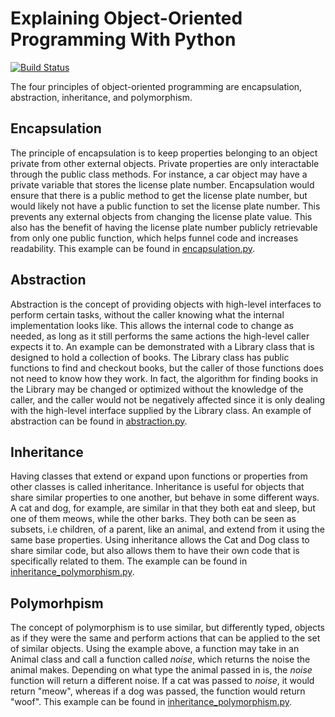 # Explaining Object-Oriented Programming With Python
[![Build Status](https://travis-ci.org/dv258/is218-object-oriented-programming.svg?branch=master)](https://travis-ci.org/dv258/is218-object-oriented-programming)

The four principles of object-oriented programming are encapsulation, abstraction, inheritance, and polymorphism.

## Encapsulation
The principle of encapsulation is to keep properties belonging to an object private from other external objects. Private properties are only interactable through the public class methods. For instance, a car object may have a private variable that stores the license plate number. Encapsulation would ensure that there is a public method to get the license plate number, but would likely not have a public function to set the license plate number. This prevents any external objects from changing the license plate value. This also has the benefit of having the license plate number publicly retrievable from only one public function, which helps funnel code and increases readability. This example can be found in [encapsulation.py](./encapsulation.py).

## Abstraction
Abstraction is the concept of providing objects with high-level interfaces to perform certain tasks, without the caller knowing what the internal implementation looks like. This allows the internal code to change as needed, as long as it still performs the same actions the high-level caller expects it to. An example can be demonstrated with a Library class that is designed to hold a collection of books. The Library class has public functions to find and checkout books, but the caller of those functions does not need to know how they work. In fact, the algorithm for finding books in the Library may be changed or optimized without the knowledge of the caller, and the caller would not be negatively affected since it is only dealing with the high-level interface supplied by the Library class. An example of abstraction can be found in [abstraction.py](./abstraction.py).

## Inheritance
Having classes that extend or expand upon functions or properties from other classes is called inheritance. Inheritance is useful for objects that share similar properties to one another, but behave in some different ways. A cat and dog, for example, are similar in that they both eat and sleep, but one of them meows, while the other barks. They both can be seen as subsets, i.e children, of a parent, like an animal, and extend from it using the same base properties. Using inheritance allows the Cat and Dog class to share similar code, but also allows them to have their own code that is specifically related to them. The example can be found in [inheritance_polymorphism.py](./inheritance_polymorphism.py).

## Polymorhpism
The concept of polymorphism is to use similar, but differently typed, objects as if they were the same and perform actions that can be applied to the set of similar objects. Using the example above, a function may take in an Animal class and call a function called *noise*, which returns the noise the animal makes. Depending on what type the animal passed in is, the *noise* function will return a different noise. If a cat was passed to *noise*, it would return "meow", whereas if a dog was passed, the function would return "woof". This example can be found in [inheritance_polymorphism.py](./inheritance_polymorphism.py).
